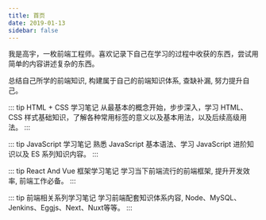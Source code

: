 ```yaml
---
title: 首页
date: 2019-01-13
sidebar: false
---
```


我是高宇，一枚前端工程师。喜欢记录下自己在学习的过程中收获的东西，尝试用简单的内容讲述复杂的东西。

总结自己所学的前端知识, 构建属于自己的前端知识体系, 查缺补漏, 努力提升自己。

::: tip HTML + CSS 学习笔记
从最基本的概念开始，步步深入，学习 HTML、CSS 样式基础知识，了解各种常用标签的意义以及基本用法，以及后续高级用法。
:::

::: tip JavaScript 学习笔记
熟悉 JavaScript 基本语法、学习 JavaScript 进阶知识以及 ES 系列知识内容。
:::

::: tip React And Vue 框架学习笔记
学习当下前端流行的前端框架, 提升开发效率, 前端工作必备。
:::

::: tip 前端相关系列学习笔记
学习前端配套知识体系内容, Node、MySQL、Jenkins、Eggjs、Next、Nuxt等等。
:::